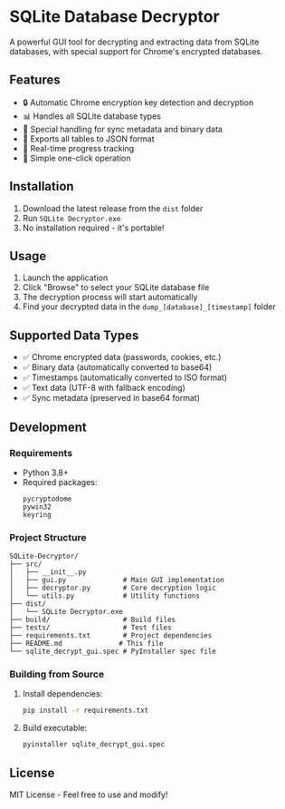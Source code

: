 # SQLite Database Decryptor

A powerful GUI tool for decrypting and extracting data from SQLite databases, with special support for Chrome's encrypted databases.

## Features

- 🔒 Automatic Chrome encryption key detection and decryption
- 📊 Handles all SQLite database types
- 🔄 Special handling for sync metadata and binary data
- 💾 Exports all tables to JSON format
- 📝 Real-time progress tracking
- 🎯 Simple one-click operation

## Installation

1. Download the latest release from the `dist` folder
2. Run `SQLite Decryptor.exe`
3. No installation required - it's portable!

## Usage

1. Launch the application
2. Click "Browse" to select your SQLite database file
3. The decryption process will start automatically
4. Find your decrypted data in the `dump_[database]_[timestamp]` folder

## Supported Data Types

- ✅ Chrome encrypted data (passwords, cookies, etc.)
- ✅ Binary data (automatically converted to base64)
- ✅ Timestamps (automatically converted to ISO format)
- ✅ Text data (UTF-8 with fallback encoding)
- ✅ Sync metadata (preserved in base64 format)

## Development

### Requirements
- Python 3.8+
- Required packages:
  ```
  pycryptodome
  pywin32
  keyring
  ```

### Project Structure
```
SQLite-Decryptor/
├── src/
│   ├── __init__.py
│   ├── gui.py              # Main GUI implementation
│   ├── decryptor.py        # Core decryption logic
│   └── utils.py            # Utility functions
├── dist/
│   └── SQLite Decryptor.exe
├── build/                  # Build files
├── tests/                  # Test files
├── requirements.txt        # Project dependencies
├── README.md              # This file
└── sqlite_decrypt_gui.spec # PyInstaller spec file
```

### Building from Source

1. Install dependencies:
   ```bash
   pip install -r requirements.txt
   ```

2. Build executable:
   ```bash
   pyinstaller sqlite_decrypt_gui.spec
   ```

## License

MIT License - Feel free to use and modify!
